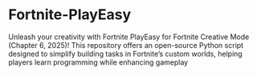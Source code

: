# Fortnite-PlayEasy
Unleash your creativity with Fortnite PlayEasy for Fortnite Creative Mode (Chapter 6, 2025)! This repository offers an open-source Python script designed to simplify building tasks in Fortnite’s custom worlds, helping players learn programming while enhancing gameplay
